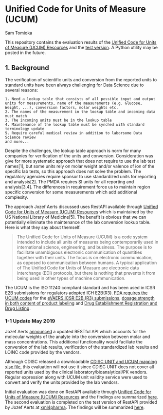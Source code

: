 # Unified Code for Units of Measure (UCUM)
Sam Tomioka

This repository contains the evaluation results of the [Unified Code for Units of Measure (UCUM) Resources](https://ucum.nlm.nih.gov/ucum-lhc/index.html) and the [test version](http://www.xml4pharma.com/UCUM/Instructions_for_testing_the_RESTful_web_service_for_molar_mass_unit_conversions.pdf). A Python utility may be posted in the future.


## 1. Background
The verification of scientific units and conversion from the reported units to standard units have been always challenging for Data Science due to several reasons:

    1. Need a lookup table that consists of all possible input and output units for measurements, name of the measurements (e.g. Glucose, Weight, ...), conversion factors, molar weights etc.
    2. The names of the measurement in the lookup table and incoming data must match
    3. The incoming units must be in the lookup table
    4. Maintenance of the lookup table must be synched with standard terminology update
    5. Require careful medical review in addition to laborsome Data Science review
    and more...

Despite the challenges, the lookup table approach is norm for many companies for verification of the units and conversion. Consideration was give for more systematic approach that does not require to use the lab test names[1], but some units rely on molar weight and/or valence of ion of the specific lab tests, so this approach does not solve the problem. The regulatory agencies require sponsor to use standardized units for reporting and analysis[2]. The PMDA requires SI units for all reporting and analysis[3,4]. The differences in requirement force us to maintain region specific conversion for some measurements which add additional complexity.

The approach Jozef Aerts discussed uses RestAPI available through [Unified Code for Units of Measure (UCUM) Resources](https://ucum.nlm.nih.gov/ucum-lhc/index.html) which is maintained by the US National Library of Medicine[5]. The benefit is obvious that we can potentially eliminate the maintenance of the lab conversion lookup table. Here is what they say about themself.

>The Unified Code for Units of Measure (UCUM) is a code system intended to include all units of measures being contemporarily used in international science, engineering, and business. The purpose is to facilitate unambiguous electronic communication of quantities together with their units. The focus is on electronic communication, as opposed to communication between humans. A typical application of The Unified Code for Units of Measure are electronic data interchange (EDI) protocols, but there is nothing that prevents it from being used in other types of machine communication.

The UCUM is the ISO 11240 compliant standard and has been used in ICSR E2B submissions for regulators adopted ICH E2B(R3). [FDA requires the UCUM codes](https://www.fda.gov/industry/fda-resources-data-standards/units-measurement) for the [eVAERS ICSR E2B (R3) submissions](https://www.fda.gov/media/98617/download), [dosage strength in both content of product labeling](https://www.fda.gov/industry/fda-resources-data-standards/structured-product-labeling-resources) and [Drug Establishment Registration and Drug Listing](https://www.fda.gov/regulatory-information/search-fda-guidance-documents/providing-regulatory-submissions-electronic-format-drug-establishment-registration-and-drug-listing).

### 1-1 Update May 2019
Jozef Aerts [announced](http://www.xml4pharma.com/UCUM/Instructions_for_testing_the_RESTful_web_service_for_molar_mass_unit_conversions.pdf) a updated RESTful API which accounts for the molecular weights of the analyte into the conversion between molar and mass concentrations. This additional functionality would faciliate the conversion of the lab results, verification of the standardized lab results and LOINC code provided by the vendors.

Although CDISC released a downloadable [CDISC UNIT and UCUM mapping xlsx file](https://www.cdisc.org/standards/terminology), this evaluation will not use it since CDISC UNIT does not cover all reported units used by the clinical laboratory/bioanalytical/PK vendors. Regular expression along with UCUM unit validity service were used to convert and verify the units provided by the lab vendors.

Initial evaluation was done on RestAPI available through [Unified Code for Units of Measure (UCUM) Resources](https://ucum.nlm.nih.gov/ucum-lhc/index.html) and the findings are summarized [here](usum_201902.ipynb).
The second evaluation is completed on the test version of RestAPI provided by Jozef Aerts at [xml4pharma](http://www.xml4pharma.com/). The findings will be summarized [here](ucum_201905-test-large-sample.ipynb).
